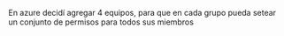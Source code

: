 En azure decidí agregar 4 equipos, para que en cada grupo pueda setear un conjunto de permisos para todos sus miembros

